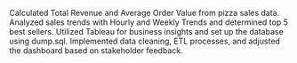 Calculated Total Revenue and Average Order Value from pizza sales data. 
Analyzed sales trends with Hourly and Weekly Trends and determined top 5 best sellers. 
Utilized Tableau for business insights and set up the database using dump.sql. 
Implemented data cleaning, ETL processes, and adjusted the dashboard based on stakeholder feedback. 
